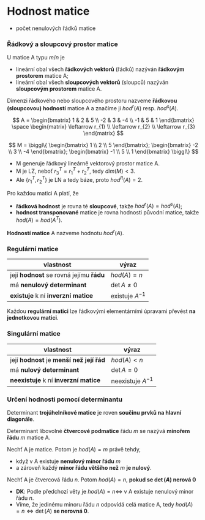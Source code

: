 # Hodnost matice

- počet nenulových řádků matice

### Řádkový a sloupcový prostor matice

U matice A typu $m/n$ je
- lineární obal všech **řádkových vektorů** (řádků) nazýván **řádkovým prostorem** matice A;
- lineární obal všech **sloupcových vektorů** (sloupců) nazýván **sloupcovým prostorem** matice A.

Dimenzi řádkového nebo sloupcového prostoru nazveme **řádkovou (sloupcovou) hodností** matice A a značíme ji $hod^r(A)$ resp. $hod^s(A)$.

$$
A = \begin{bmatrix}
1 & 2 & 5 \\
-2 & 3 & -4 \\
-1 & 5 & 1
\end{bmatrix} \space \begin{matrix}
\leftarrow r_{1} \\
\leftarrow r_{2} \\
\leftarrow r_{3}
\end{matrix}
$$

$$
M = \biggl\{ \begin{bmatrix}
1 \\
2 \\
5
\end{bmatrix}; \begin{bmatrix}
-2 \\
3 \\
-4
\end{bmatrix}; \begin{bmatrix}
-1 \\
5 \\
1
\end{bmatrix} \biggl\}
$$

- M generuje řádkový lineárně vektorový prostor matice A.
- M je LZ, neboť $r_3^T = r_1^T + r_2^T$, tedy $dim(M) < 3$.
- Ale $\{r_1^T, r_2^T\}$ je LN a tedy báze, proto $hod^R(A) = 2$.

Pro každou matici A platí, že
- **řádková hodnost** je rovna té **sloupcové**, takže $hod^r(A) = hod^s(A)$;
- **hodnost transponované** matice je rovna hodnosti původní matice, takže $hod(A) = hod(A^T)$.

**Hodností matice** A nazveme hodnotu $hod^r(A)$.

### Regulární matice

| vlastnost                                 | výraz                     |
| ----------------------------------------- | ------------------------- |
| její **hodnost** se rovná jejímu **řádu** | $hod(A) = n$              |
| má **nenulový determinant**               | $\det{A} \neq 0$          |
| **existuje** k ní **inverzní matice**     | $\text{existuje } A^{-1}$ |

Každou **regulární matici** lze řádkovými elementárními úpravami převést **na jednotkovou matici**.

### Singulární matice

| vlastnost                                  | výraz                       |
| ------------------------------------------ | --------------------------- |
| její **hodnost** je **menší než její řád** | $hod(A) < n$                |
| má **nulový determinant**                  | $\det{A} = 0$               |
| **neexistuje** k ní **inverzní matice**    | $\text{neexistuje } A^{-1}$ |

### Určení hodnosti pomocí determinantu

Determinant **trojúhelníkové matice** je roven **součinu prvků na hlavní diagonále**.

Determinant libovolné **čtvercové podmatice** řádu $m$ se nazývá **minořem řádu** $m$ matice A.

Nechť A je matice. Potom je $hod(A) = m$ právě tehdy,
- když v A existuje **nenulový minor řádu** $m$
- a zároveň každý **minor řádu většího než** $m$ **je nulový**.

Nechť A je čtvercová řádu $n$. Potom $hod(A) = n$, **pokud se $\det(A)$ nerová 0**
- **DK**: Podle předchozí věty je $hod(A) = n \iff$ v A existuje nenulový minor řádu $n$.
- Víme, že jedinému minoru řádu $n$ odpovídá celá matice A, tedy $hod(A) = n \iff \det(A)$ **se nerovná 0**.